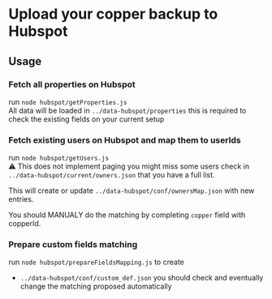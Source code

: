 # Upload your copper backup to Hubspot 

## Usage

### Fetch all properties on Hubspot

run `node hubspot/getProperties.js`  
All data will be loaded in `../data-hubspot/properties` this is required to check the existing fields on your current setup

### Fetch existing users on Hubspot and map them to userIds

run `node hubspot/getUsers.js`  
⚠️ This does not implement paging you might miss some users check in `../data-hubspot/current/owners.json` that you have a full list. 

This will create or update  `../data-hubspot/conf/ownersMap.json` with new entries.

You should MANUALY do the matching by completing `copper` field with copperId.

### Prepare custom fields matching 

run `node hubspot/prepareFieldsMapping.js` to create 
- `../data-hubspot/conf/custom_def.json` you should check and eventually change the matching proposed automatically


